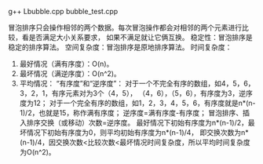 g++ Lbubble.cpp bubble_test.cpp

冒泡排序只会操作相邻的两个数据。每次冒泡操作都会对相邻的两个元素进行比较，看是否满足大小关系要求，
如果不满足就让它俩互换。
稳定性：冒泡排序是稳定的排序算法。
空间复杂度：冒泡排序是原地排序算法。
时间复杂度：
1. 最好情况（满有序度）：O(n)。
2. 最坏情况（满逆序度）：O(n^2)。
3. 平均情况：
“有序度”和“逆序度”：
对于一个不完全有序的数组，如4，5，6，3，2，1，有序元素对为3个（4，5），
（4，6），（5，6），有序度为3，逆序度为12；
对于一个完全有序的数组，如1，2，3，4，5，6，有序度就是n*(n-1)/2，也就是15，称作满有序度；
逆序度=满有序度-有序度；
冒泡排序、插入排序交换（或移动）次数=逆序度。
最好情况下初始有序度为n*(n-1)/2，最坏情况下初始有序度为0，则平均初始有序度为n*(n-1)/4，
即交换次数为n*(n-1)/4，因交换次数<比较次数<最坏情况时间复杂度，所以平均时间复杂度为O(n^2)。

